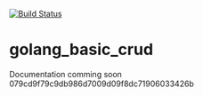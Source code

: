 [![Build Status](https://travis-ci.com/EreminDm/golang_basic_crud.svg?branch=master)](https://travis-ci.com/EreminDm/golang_basic_crud)

# golang_basic_crud
Documentation comming soon
079cd9f79c9db986d7009d09f8dc71906033426b